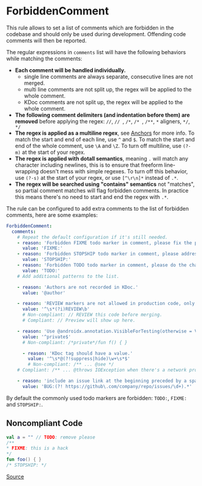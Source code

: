 # ForbiddenComment

This rule allows to set a list of comments which are forbidden in the codebase and should only be used during
development. Offending code comments will then be reported.

The regular expressions in `comments` list will have the following behaviors while matching the comments:
* **Each comment will be handled individually.**
    * single line comments are always separate, consecutive lines are not merged.
    * multi line comments are not split up, the regex will be applied to the whole comment.
    * KDoc comments are not split up, the regex will be applied to the whole comment.
* **The following comment delimiters (and indentation before them) are removed** before applying the regex:
    `//`, `// `, `/​*`, `/​* `, `/​**`, `*` aligners, `*​/`, ` *​/`
* **The regex is applied as a multiline regex**,
    see [Anchors](https://www.regular-expressions.info/anchors.html) for more info.
    To match the start and end of each line, use `^` and `$`.
    To match the start and end of the whole comment, use `\A` and `\Z`.
    To turn off multiline, use `(?-m)` at the start of your regex.
* **The regex is applied with dotall semantics**, meaning `.` will match any character including newlines,
    this is to ensure that freeform line-wrapping doesn't mess with simple regexes.
    To turn off this behavior, use `(?-s)` at the start of your regex, or use `[^\r\n]*` instead of `.*`.
* **The regex will be searched using "contains" semantics** not "matches",
    so partial comment matches will flag forbidden comments.
    In practice this means there's no need to start and end the regex with `.*`.

The rule can be configured to add extra comments to the list of forbidden comments, here are some examples:
```yaml
ForbiddenComment:
  comments:
    # Repeat the default configuration if it's still needed.
    - reason: 'Forbidden FIXME todo marker in comment, please fix the problem.'
      value: 'FIXME:'
    - reason: 'Forbidden STOPSHIP todo marker in comment, please address the problem before shipping the code.'
      value: 'STOPSHIP:'
    - reason: 'Forbidden TODO todo marker in comment, please do the changes.'
      value: 'TODO:'
    # Add additional patterns to the list.

    - reason: 'Authors are not recorded in KDoc.'
      value: '@author'

    - reason: 'REVIEW markers are not allowed in production code, only use before PR is merged.'
      value: '^\s*(?i)REVIEW\b'
      # Non-compliant: // REVIEW this code before merging.
      # Compliant: // Preview will show up here.

    - reason: 'Use @androidx.annotation.VisibleForTesting(otherwise = VisibleForTesting.PRIVATE) instead.'
      value: '^private$'
      # Non-compliant: /*private*/fun f() { }

      - reason: 'KDoc tag should have a value.'
        value: '^\s*@(?!suppress|hide)\w+\s*$'
        # Non-compliant: /** ... @see */
    # Compliant: /** ... @throws IOException when there's a network problem */

    - reason: 'include an issue link at the beginning preceded by a space'
      value: 'BUG:(?! https://github\.com/company/repo/issues/\d+).*'
```

By default the commonly used todo markers are forbidden: `TODO:`, `FIXME:` and `STOPSHIP:`.

## Noncompliant Code

```kotlin
val a = "" // TODO: remove please
/**
* FIXME: this is a hack
*/
fun foo() { }
/* STOPSHIP: */
```

[Source](https://detekt.github.io/detekt/style.html#forbiddencomment)
